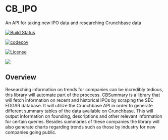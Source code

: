 # CB_IPO
An API for taking new IPO data and researching Crunchbase data

[![Build Status](https://github.com/llw2128/CB_IPO/workflows/Build%20Status/badge.svg?branch=main)](https://github.com/llw2128/CB_IPO/actions?query=workflow%3A%22Build+Status%22)

[![codecov](https://codecov.io/gh/llw2128/CB_IPO/branch/main/graph/badge.svg)](https://codecov.io/gh/llw2128/CB_IPO)

[![License](https://img.shields.io/badge/License-Apache_2.0-green.svg)](https://opensource.org/licenses/Apache-2.0)  

![](https://img.shields.io/github/issues/llw2128/CB_IPO)

## Overview
Researching information on trends for companies can be incredibly tedious, this library will automate part of the proccess. CBSummary is a library that will fetch information on recent and historical IPOs by scraping the SEC EDGAR database. It will utilize the Crunchbase API in order to generate different summary tables of the data available on Crunchbase. This will output information on founding, descriptions and other relevant information for certain queries. Besides summaries of these companies the library will also generate charts regarding trends such as those by industry for new companies going public.
